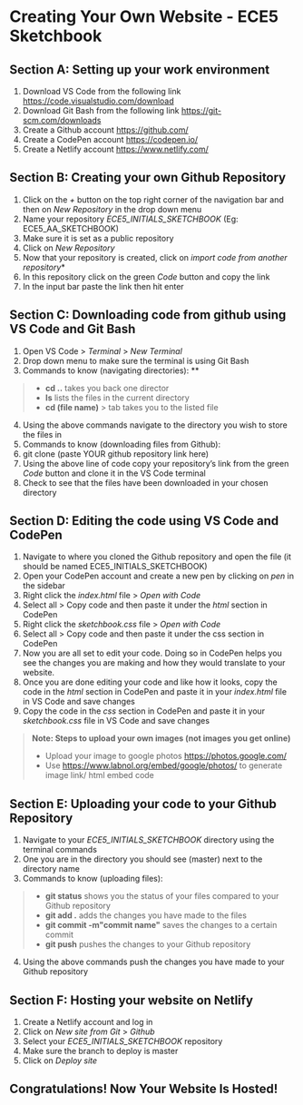 # Creating Your Own Website - ECE5 Sketchbook

## Section A: Setting up your work environment  
1. Download VS Code from the following link https://code.visualstudio.com/download 
2. Download Git Bash from the following link https://git-scm.com/downloads 
3. Create a Github account https://github.com/ 
4. Create a CodePen account https://codepen.io/ 
5. Create a Netlify account https://www.netlify.com/ 

## Section B: Creating your own Github Repository 
1. Click on the *+* button on the top right corner of the navigation bar and then on *New Repository* in the drop down menu
2. Name your repository *ECE5_INITIALS_SKETCHBOOK* (Eg: ECE5_AA_SKETCHBOOK)
3. Make sure it is set as a public repository
4. Click on *New Repository*
5. Now that your repository is created, click on *import code from another repository**
6. In this repository click on the green *Code* button and copy the link 
8. In the input bar paste the link then hit enter

## Section C: Downloading code from github using VS Code and Git Bash
1. Open VS Code > *Terminal* > *New Terminal* 
2. Drop down menu to make sure the terminal is using Git Bash 
3. Commands to know (navigating directories): ** 
 > - **cd ..** takes you back one director
 > - **ls** lists the files in the current directory 
 > - **cd (file name)** > tab takes you to the listed file
4. Using the above commands navigate to the directory you wish to store the files in
5. Commands to know (downloading files from Github):
6. git clone (paste YOUR github repository link here)
7. Using the above line of code copy your repository’s link from the green *Code* button and clone it in the VS Code terminal 
8. Check to see that the files have been downloaded in your chosen directory

## Section D: Editing the code using VS Code and CodePen
1. Navigate to where you cloned the Github repository and open the file (it should be named ECE5_INITIALS_SKETCHBOOK)
2. Open your CodePen account and create a new pen by clicking on *pen* in the sidebar
3. Right click the *index.html* file > *Open with Code* 
4. Select all > Copy code and then paste it under the *html* section in CodePen
5. Right click the *sketchbook.css* file > *Open with Code* 
6. Select all > Copy code and then paste it under the css section in CodePen
7. Now you are all set to edit your code. Doing so in CodePen helps you see the changes you are making and how they would translate to your website.
8. Once you are done editing your code and like how it looks, copy the code in the *html* section in CodePen and paste it in your *index.html* file in VS Code and save changes
9. Copy the code in the *css* section in CodePen and paste it in your *sketchbook.css* file in VS Code and save changes

> **Note: Steps to upload your own images (not images you get online)**
> - Upload your image to google photos https://photos.google.com/ 
> - Use https://www.labnol.org/embed/google/photos/ to generate image link/ html embed code

## Section E: Uploading your code to your Github Repository 
1. Navigate to your *ECE5_INITIALS_SKETCHBOOK* directory using the terminal commands
2. One you are in the directory you should see (master) next to the directory name
3. Commands to know (uploading files):
 > - **git status** shows you the status of your files compared to your Github repository
 > - **git add .** adds the changes you have made to the files
 > - **git commit -m"commit name"** saves the changes to a certain commit
 > - **git push** pushes the changes to your Github repository
4. Using the above commands push the changes you have made to your Github repository

## Section F: Hosting your website on Netlify
1. Create a Netlify account and log in
2. Click on *New site from Git* > *Github*
3. Select your *ECE5_INITIALS_SKETCHBOOK* repository 
4. Make sure the branch to deploy is master
5. Click on *Deploy site* 

## Congratulations! Now Your Website Is Hosted!
